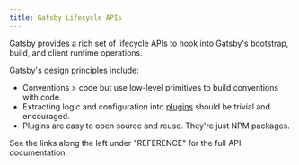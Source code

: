 ```yaml
---
title: Gatsby Lifecycle APIs
---
```

Gatsby provides a rich set of lifecycle APIs to hook into Gatsby's bootstrap, build, and client runtime operations.

Gatsby's design principles include:

* Conventions > code but use low-level primitives to build conventions with code.
* Extracting logic and configuration into [plugins](/docs/plugins/) should be trivial and encouraged.
* Plugins are easy to open source and reuse. They're just NPM packages.

See the links along the left under "REFERENCE" for the full API documentation.